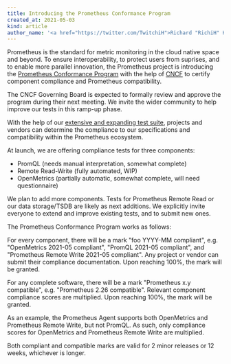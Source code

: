 ```yaml
---
title: Introducing the Prometheus Conformance Program
created_at: 2021-05-03
kind: article
author_name: '<a href="https://twitter.com/TwitchiH">Richard "RichiH" Hartmann</a>'
---
```


Prometheus is the standard for metric monitoring in the cloud native space and beyond. To ensure interoperability, to protect users from suprises, and to enable more parallel innovation, the Prometheus project is introducing the [Prometheus Conformance Program](https://github.com/cncf/prometheus-conformance) with the help of [CNCF](https://www.cncf.io/) to certify component compliance and Prometheus compatibility.

The CNCF Governing Board is expected to formally review and approve the program during their next meeting. We invite the wider community to help improve our tests in this ramp-up phase.

With the help of our [extensive and expanding test suite](https://github.com/prometheus/compliance), projects and vendors can determine the compliance to our specifications and compatibility within the Prometheus ecosystem.

At launch, we are offering compliance tests for three components:
* PromQL (needs manual interpretation, somewhat complete)
* Remote Read-Write (fully automated, WIP)
* OpenMetrics (partially automatic, somewhat complete, will need questionnaire)

We plan to add more components. Tests for Prometheus Remote Read or our data storage/TSDB are likely as next additions. We explicitly invite everyone to extend and improve existing tests, and to submit new ones.

The Prometheus Conformance Program works as follows:

For every component, there will be a mark "foo YYYY-MM compliant", e.g. "OpenMetrics 2021-05 compliant", "PromQL 2021-05 compliant", and "Prometheus Remote Write 2021-05 compliant". Any project or vendor can submit their compliance documentation. Upon reaching 100%, the mark will be granted.

For any complete software, there will be a mark "Prometheus x.y compatible", e.g. "Prometheus 2.26 compatible". Relevant component compliance scores are multiplied. Upon reaching 100%, the mark will be granted.

As an example, the Prometheus Agent supports both OpenMetrics and Prometheus Remote Write, but not PromQL. As such, only compliance scores for OpenMetrics and Prometheus Remote Write are multiplied.

Both compliant and compatible marks are valid for 2 minor releases or 12 weeks, whichever is longer.
